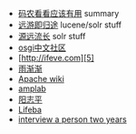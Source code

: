 - [码农看看应该有用][1] summary
- [远游即归途][2] lucene/solr stuff
- [源远流长][3] solr stuff
- [osgi中文社区][4]
- [http://ifeve.com][5]
- [雨渐渐][6]
- [Apache wiki][7]
- [amplab][8]
- [阳志平][9]
- [Lifeba][10]
- [interview a person two years][11]



[1]: http://loftor.com/archives/good-for-manong.html
[2]: http://www.abyssss.com/?cat=47
[3]: http://blog.csdn.net/duck_genuine/article/details/6962624
[4]: http://osgi.com.cn/
[5]: http://ifeve.com
[6]: http://www.cnblogs.com/i80386
[7]: https://cwiki.apache.org
[8]: https://amplab.cs.berkeley.edu/software/
[9]: http://www.yangzhiping.com/
[10]: http://www.lifeba.org
[11]: http://mindhacks.cn/2011/11/04/how-to-interview-a-person-for-two-years/
[12]: http://infolab.stanford.edu/~ullman/
